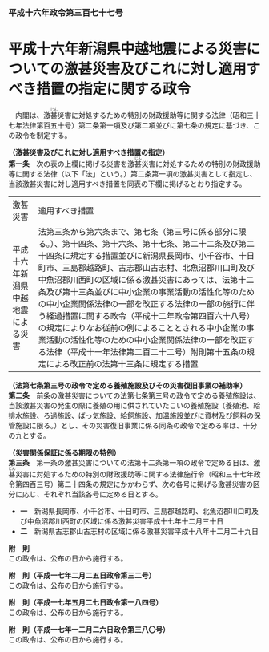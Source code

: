 ### 平成十六年政令第三百七十七号  
# 平成十六年新潟県中越地震による災害についての激甚災害及びこれに対し適用すべき措置の指定に関する政令  
　内閣は、激<ruby>甚<rt>じん</rt></ruby>災害に対処するための特別の財政援助等に関する法律（昭和三十七年法律第百五十号）第二条第一項及び第二項並びに第七条の規定に基づき、この政令を制定する。  
  
**（激甚災害及びこれに対し適用すべき措置の指定）**  
**第一条**　次の表の上欄に掲げる災害を激<ruby>甚<rt>じん</rt></ruby>災害に対処するための特別の財政援助等に関する法律（以下「法」という。）第二条第一項の激甚災害として指定し、当該激甚災害に対し適用すべき措置を同表の下欄に掲げるとおり指定する。  

|||  
| --- | --- |  
|激甚災害|適用すべき措置|  
|平成十六年新潟県中越地震による災害|法第三条から第六条まで、第七条（第三号に係る部分に限る。）、第十四条、第十六条、第十七条、第二十二条及び第二十四条に規定する措置並びに新潟県長岡市、小千谷市、十日町市、三島郡越路町、古志郡山古志村、北魚沼郡川口町及び中魚沼郡川西町の区域に係る激甚災害にあっては、法第十二条及び第十三条並びに中小企業の事業活動の活性化等のための中小企業関係法律の一部を改正する法律の一部の施行に伴う経過措置に関する政令（平成十二年政令第四百六十八号）の規定によりなお従前の例によることとされる中小企業の事業活動の活性化等のための中小企業関係法律の一部を改正する法律（平成十一年法律第二百二十二号）附則第十五条の規定による改正前の法第十三条に規定する措置|  
  
  
**（法第七条第三号の政令で定める養殖施設及びその災害復旧事業の補助率）**  
**第二条**　前条の激甚災害についての法第七条第三号の政令で定める養殖施設は、当該激甚災害の発生の際に養殖の用に供されていたこいの養殖施設（養殖池、給排水施設、ろ過施設、ばっ気施設、給飼施設、加温施設並びに資材及び飼料の保管施設に限る。）とし、その災害復旧事業に係る同条の政令で定める率は、十分の九とする。  
  
**（災害関係保証に係る期限の特例）**  
**第三条**　第一条の激甚災害についての法第十二条第一項の政令で定める日は、激<ruby>甚<rt>じん</rt></ruby>災害に対処するための特別の財政援助等に関する法律施行令（昭和三十七年政令第四百三号）第二十四条の規定にかかわらず、次の各号に掲げる激甚災害の区分に応じ、それぞれ当該各号に定める日とする。  
* **一**　新潟県長岡市、小千谷市、十日町市、三島郡越路町、北魚沼郡川口町及び中魚沼郡川西町の区域に係る激甚災害平成十七年十二月三十日  
* **二**　新潟県古志郡山古志村の区域に係る激甚災害平成十八年十二月二十九日  
  
**附　則**  
この政令は、公布の日から施行する。  
  
**附　則（平成一七年二月二五日政令第三二号）**  
この政令は、公布の日から施行する。  
  
**附　則（平成一七年五月二七日政令第一八四号）**  
この政令は、公布の日から施行する。  
  
**附　則（平成一七年一二月二六日政令第三八〇号）**  
この政令は、公布の日から施行する。  
  
